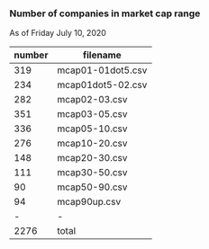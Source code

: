 


### Number of companies in market cap range

As of Friday July 10, 2020

| number | filename |
| - | - |
|     319  |  mcap01-01dot5.csv |
|     234  | mcap01dot5-02.csv |
|     282  | mcap02-03.csv  |
|     351  | mcap03-05.csv  |
|     336  | mcap05-10.csv  |
|     276  | mcap10-20.csv  |
|     148  | mcap20-30.csv  |
|     111  | mcap30-50.csv  |
|      90  | mcap50-90.csv  |
|      94  | mcap90up.csv   |
| - | - |
|    2276  | total          |
